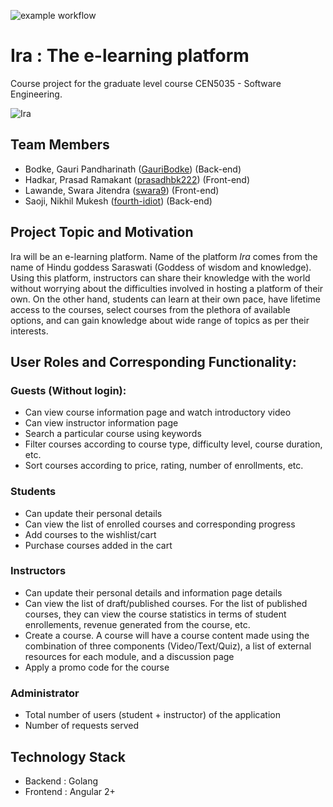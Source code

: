![example workflow](https://github.com/fourth-idiot/ira/actions/workflows/main.yml/badge.svg)

# Ira : The e-learning platform
Course project for the graduate level course CEN5035 - Software Engineering.

![Ira](https://user-images.githubusercontent.com/89497585/154884309-59e3adf1-8522-4059-9978-f3013c1a2577.png)

## Team Members
* Bodke, Gauri Pandharinath ([GauriBodke](https://github.com/GauriBodke)) (Back-end)
* Hadkar, Prasad Ramakant ([prasadhbk222](https://github.com/prasadhbk222)) (Front-end)
* Lawande, Swara Jitendra ([swara9](https://github.com/swara9)) (Front-end)
* Saoji, Nikhil Mukesh ([fourth-idiot](https://github.com/fourth-idiot)) (Back-end)

## Project Topic and Motivation
Ira will be an e-learning platform. Name of the platform *Ira* comes from the name of Hindu goddess Saraswati (Goddess of wisdom and knowledge). Using this platform, instructors can share their knowledge with the world without worrying about the difficulties involved in hosting a platform of their own. On the other hand, students can learn at their own pace, have lifetime access to the courses, select courses from the plethora of available options, and can gain knowledge about wide range of topics as per their interests.

## User Roles and Corresponding Functionality:
### Guests (Without login):
* Can view course information page and watch introductory video
* Can view instructor information page
* Search a particular course using keywords
* Filter courses according to course type, difficulty level, course duration, etc.
* Sort courses according to price, rating, number of enrollments, etc.

### Students
* Can update their personal details
* Can view the list of enrolled courses and corresponding progress
* Add courses to the wishlist/cart
* Purchase courses added in the cart

### Instructors
* Can update their personal details and information page details
* Can view the list of draft/published courses. For the list of published courses, they can view the course statistics in terms of student enrollements, revenue generated from the course, etc.
* Create a course. A course will have a course content made using the combination of three components (Video/Text/Quiz), a list of external resources for each module, and a discussion page
* Apply a promo code for the course

### Administrator
* Total number of users (student + instructor) of the application
* Number of requests served

## Technology Stack
* Backend : Golang
* Frontend : Angular 2+
